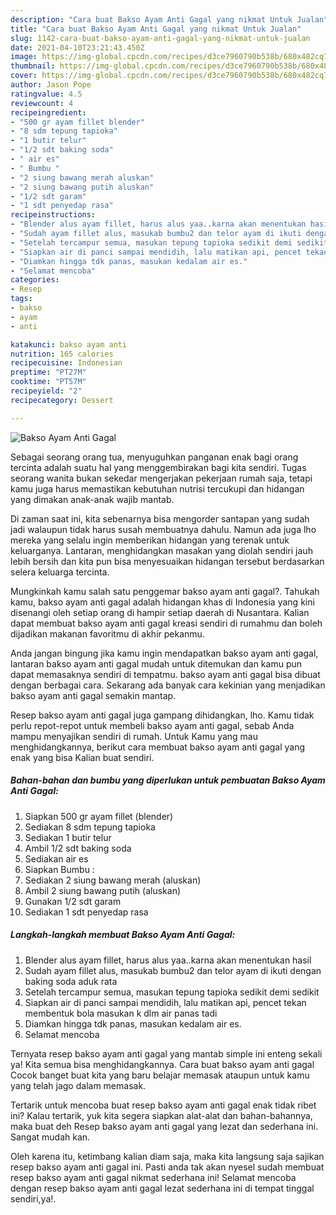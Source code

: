 ```yaml
---
description: "Cara buat Bakso Ayam Anti Gagal yang nikmat Untuk Jualan"
title: "Cara buat Bakso Ayam Anti Gagal yang nikmat Untuk Jualan"
slug: 1142-cara-buat-bakso-ayam-anti-gagal-yang-nikmat-untuk-jualan
date: 2021-04-10T23:21:43.450Z
image: https://img-global.cpcdn.com/recipes/d3ce7960790b538b/680x482cq70/bakso-ayam-anti-gagal-foto-resep-utama.jpg
thumbnail: https://img-global.cpcdn.com/recipes/d3ce7960790b538b/680x482cq70/bakso-ayam-anti-gagal-foto-resep-utama.jpg
cover: https://img-global.cpcdn.com/recipes/d3ce7960790b538b/680x482cq70/bakso-ayam-anti-gagal-foto-resep-utama.jpg
author: Jason Pope
ratingvalue: 4.5
reviewcount: 4
recipeingredient:
- "500 gr ayam fillet blender"
- "8 sdm tepung tapioka"
- "1 butir telur"
- "1/2 sdt baking soda"
- " air es"
- " Bumbu "
- "2 siung bawang merah aluskan"
- "2 siung bawang putih aluskan"
- "1/2 sdt garam"
- "1 sdt penyedap rasa"
recipeinstructions:
- "Blender alus ayam fillet, harus alus yaa..karna akan menentukan hasil"
- "Sudah ayam fillet alus, masukab bumbu2 dan telor ayam di ikuti dengan baking soda aduk rata"
- "Setelah tercampur semua, masukan tepung tapioka sedikit demi sedikit"
- "Siapkan air di panci sampai mendidih, lalu matikan api, pencet tekan membentuk bola masukan k dlm air panas tadi"
- "Diamkan hingga tdk panas, masukan kedalam air es."
- "Selamat mencoba"
categories:
- Resep
tags:
- bakso
- ayam
- anti

katakunci: bakso ayam anti 
nutrition: 165 calories
recipecuisine: Indonesian
preptime: "PT27M"
cooktime: "PT57M"
recipeyield: "2"
recipecategory: Dessert

---
```



![Bakso Ayam Anti Gagal](https://img-global.cpcdn.com/recipes/d3ce7960790b538b/680x482cq70/bakso-ayam-anti-gagal-foto-resep-utama.jpg)

Sebagai seorang orang tua, menyuguhkan panganan enak bagi orang tercinta adalah suatu hal yang menggembirakan bagi kita sendiri. Tugas seorang  wanita bukan sekedar mengerjakan pekerjaan rumah saja, tetapi kamu juga harus memastikan kebutuhan nutrisi tercukupi dan hidangan yang dimakan anak-anak wajib mantab.

Di zaman  saat ini, kita sebenarnya bisa mengorder santapan yang sudah jadi walaupun tidak harus susah membuatnya dahulu. Namun ada juga lho mereka yang selalu ingin memberikan hidangan yang terenak untuk keluarganya. Lantaran, menghidangkan masakan yang diolah sendiri jauh lebih bersih dan kita pun bisa menyesuaikan hidangan tersebut berdasarkan selera keluarga tercinta. 



Mungkinkah kamu salah satu penggemar bakso ayam anti gagal?. Tahukah kamu, bakso ayam anti gagal adalah hidangan khas di Indonesia yang kini disenangi oleh setiap orang di hampir setiap daerah di Nusantara. Kalian dapat membuat bakso ayam anti gagal kreasi sendiri di rumahmu dan boleh dijadikan makanan favoritmu di akhir pekanmu.

Anda jangan bingung jika kamu ingin mendapatkan bakso ayam anti gagal, lantaran bakso ayam anti gagal mudah untuk ditemukan dan kamu pun dapat memasaknya sendiri di tempatmu. bakso ayam anti gagal bisa dibuat dengan berbagai cara. Sekarang ada banyak cara kekinian yang menjadikan bakso ayam anti gagal semakin mantap.

Resep bakso ayam anti gagal juga gampang dihidangkan, lho. Kamu tidak perlu repot-repot untuk membeli bakso ayam anti gagal, sebab Anda mampu menyajikan sendiri di rumah. Untuk Kamu yang mau menghidangkannya, berikut cara membuat bakso ayam anti gagal yang enak yang bisa Kalian buat sendiri.

<!--inarticleads1-->

##### Bahan-bahan dan bumbu yang diperlukan untuk pembuatan Bakso Ayam Anti Gagal:

1. Siapkan 500 gr ayam fillet (blender)
1. Sediakan 8 sdm tepung tapioka
1. Sediakan 1 butir telur
1. Ambil 1/2 sdt baking soda
1. Sediakan  air es
1. Siapkan  Bumbu :
1. Sediakan 2 siung bawang merah (aluskan)
1. Ambil 2 siung bawang putih (aluskan)
1. Gunakan 1/2 sdt garam
1. Sediakan 1 sdt penyedap rasa




<!--inarticleads2-->

##### Langkah-langkah membuat Bakso Ayam Anti Gagal:

1. Blender alus ayam fillet, harus alus yaa..karna akan menentukan hasil
1. Sudah ayam fillet alus, masukab bumbu2 dan telor ayam di ikuti dengan baking soda aduk rata
1. Setelah tercampur semua, masukan tepung tapioka sedikit demi sedikit
1. Siapkan air di panci sampai mendidih, lalu matikan api, pencet tekan membentuk bola masukan k dlm air panas tadi
1. Diamkan hingga tdk panas, masukan kedalam air es.
1. Selamat mencoba




Ternyata resep bakso ayam anti gagal yang mantab simple ini enteng sekali ya! Kita semua bisa menghidangkannya. Cara buat bakso ayam anti gagal Cocok banget buat kita yang baru belajar memasak ataupun untuk kamu yang telah jago dalam memasak.

Tertarik untuk mencoba buat resep bakso ayam anti gagal enak tidak ribet ini? Kalau tertarik, yuk kita segera siapkan alat-alat dan bahan-bahannya, maka buat deh Resep bakso ayam anti gagal yang lezat dan sederhana ini. Sangat mudah kan. 

Oleh karena itu, ketimbang kalian diam saja, maka kita langsung saja sajikan resep bakso ayam anti gagal ini. Pasti anda tak akan nyesel sudah membuat resep bakso ayam anti gagal nikmat sederhana ini! Selamat mencoba dengan resep bakso ayam anti gagal lezat sederhana ini di tempat tinggal sendiri,ya!.

